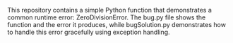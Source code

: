 This repository contains a simple Python function that demonstrates a common runtime error: ZeroDivisionError. The bug.py file shows the function and the error it produces, while bugSolution.py demonstrates how to handle this error gracefully using exception handling.